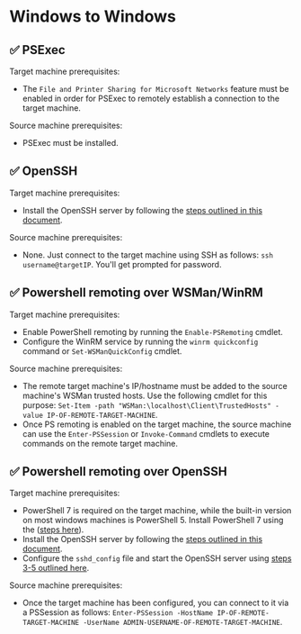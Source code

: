 # Windows to Windows

## ✅ PSExec

Target machine prerequisites:

- The `File and Printer Sharing for Microsoft Networks` feature must be enabled in order for PSExec to remotely establish a connection to the target machine.

Source machine prerequisites:

- PSExec must be installed.

## ✅ OpenSSH

Target machine prerequisites:

- Install the OpenSSH server by following the [steps outlined in this document](https://docs.microsoft.com/en-us/windows-server/administration/openssh/openssh_install_firstuse#install-openssh-using-powershell).

Source machine prerequisites:

- None. Just connect to the target machine using SSH as follows: `ssh username@targetIP`. You'll get prompted for password.

## ✅ Powershell remoting over WSMan/WinRM

Target machine prerequisites:

- Enable PowerShell remoting by running the `Enable-PSRemoting` cmdlet.
- Configure the WinRM service by running the `winrm quickconfig` command or `Set-WSManQuickConfig` cmdlet.

Source machine prerequisites:

- The remote target machine's IP/hostname must be added to the source machine's WSMan trusted hosts. Use the following cmdlet for this purpose: `Set-Item -path "WSMan:\localhost\Client\TrustedHosts" -value IP-OF-REMOTE-TARGET-MACHINE`.
- Once PS remoting is enabled on the target machine, the source machine can use the `Enter-PSSession` or `Invoke-Command` cmdlets to execute commands on the remote target machine.

## ✅ Powershell remoting over OpenSSH

Target machine prerequisites:

- PowerShell 7 is required on the target machine, while the built-in version on most windows machines is PowerShell 5. Install PowerShell 7 using the ([steps here](https://docs.microsoft.com/en-us/powershell/scripting/install/installing-powershell-on-windows?view=powershell-7.2)).
- Install the OpenSSH server by following the [steps outlined in this document](https://docs.microsoft.com/en-us/windows-server/administration/openssh/openssh_install_firstuse#install-openssh-using-powershell).
- Configure the `sshd_config` file and start the OpenSSH server using [steps 3-5 outlined here](https://docs.microsoft.com/en-us/powershell/scripting/learn/remoting/ssh-remoting-in-powershell-core?view=powershell-7.2#install-the-ssh-service-on-a-windows-computer).

Source machine prerequisites:

- Once the target machine has been configured, you can connect to it via a PSSession as follows: `Enter-PSSession -HostName IP-OF-REMOTE-TARGET-MACHINE -UserName ADMIN-USERNAME-OF-REMOTE-TARGET-MACHINE`.
